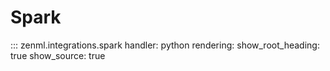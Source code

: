 # Spark

::: zenml.integrations.spark
    handler: python
    rendering:
      show_root_heading: true
      show_source: true
